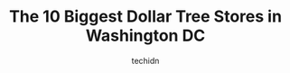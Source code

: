 ---
layout: ampstory
image: https://i0.wp.com/www.depkes.org/wp-content/uploads/2023/06/dollar-tree-0-in-washington-dc-1685969050.jpeg?resize=640,853
author: techidn
featured: false
description: Discover the impressive array of Dollar Tree options in Washington DC, where you can find 10 of the largest Dollar Tree establishments in the area. From renowned classics to hidden gems, Was
title: The 10 Biggest Dollar Tree Stores in Washington DC
cover:
   title: The 10 Biggest Dollar Tree Stores in Washington DC
   subtitle: Rickpate
   background: https://www.depkes.org/wp-content/uploads/2023/06/dollar-tree-0-in-washington-dc-1685969050.jpeg

pages: 
 - layout: thirds
   top: <h1>#1 Dollar Tree</h1>
   bottom: "<p>Easily the worst Dollar Tree Ive ever heard of. I know....its Dollar Tree, but still. It was the day before Valentines Day, and I needed to pick up a couple things for </p>"
   background: https://www.depkes.org/wp-content/uploads/2023/06/dollar-tree-1-in-washington-dc-1685969050.jpeg
   backgroundblur: true
 - layout: thirds
   top: <h1>#2 Dollar Tree</h1>
   bottom: "<p>1548 Benning Rd NE, Washington, DC 20002, United States</p>"
   background: https://www.depkes.org/wp-content/uploads/2023/06/dollar-tree-2-in-washington-dc-1685969050.jpeg
   cta:
      link: https://www.depkes.org/blog/the-10-biggest-dollar-tree-stores-in-washington-dc/
      text: The 10 Biggest Dollar Tree Stores in Washington DC
 - layout: thirds
   top: <h1>#3 Dollar Tree</h1>
   bottom: "<p>5572 Silver Hill Rd, District Heights, MD 20747, United States</p>"
   background: https://www.depkes.org/wp-content/uploads/2023/06/dollar-tree-3-in-washington-dc-1685969051.jpeg
   cta:
      link: https://www.depkes.org/blog/the-10-biggest-dollar-tree-stores-in-washington-dc/
      text: The 10 Biggest Dollar Tree Stores in Washington DC
 - layout: thirds
   top: <h1>#4 Dollar Tree</h1>
   bottom: "<p>4019 Branch Ave, Temple Hills, MD 20748, United States</p>"
   background: https://images.unsplash.com/photo-1527067829737-402993088e6b?ixlib=rb-4.0.3&ixid=MnwxMjA3fDB8MHxwaG90by1wYWdlfHx8fGVufDB8fHx8&auto=format&fit=crop&w=640&h=853&q=80
   cta:
      link: https://www.depkes.org/blog/the-10-biggest-dollar-tree-stores-in-washington-dc/
      text: The 10 Biggest Dollar Tree Stores in Washington DC
 - layout: thirds
   top: <h1>#5 Family Dollar</h1>
   bottom: "<p>1121 H St NE, Washington, DC 20002, United States</p>"
   background: https://images.unsplash.com/photo-1574169208507-84376144848b?ixlib=rb-4.0.3&ixid=MnwxMjA3fDB8MHxwaG90by1wYWdlfHx8fGVufDB8fHx8&auto=format&fit=crop&w=640&h=853&q=80
   cta:
      link: https://www.depkes.org/blog/the-10-biggest-dollar-tree-stores-in-washington-dc/
      text: The 10 Biggest Dollar Tree Stores in Washington DC
 - layout: thirds
   top: <h1>#6 Dollar Tree</h1>
   bottom: "<p>6300 Central Ave, Seat Pleasant, MD 20743, United States</p>"
   background: https://images.unsplash.com/photo-1489694553447-4c9339da310d?ixlib=rb-4.0.3&ixid=MnwxMjA3fDB8MHxwaG90by1wYWdlfHx8fGVufDB8fHx8&auto=format&fit=crop&w=640&h=853&q=80
   cta:
      link: https://www.depkes.org/blog/the-10-biggest-dollar-tree-stores-in-washington-dc/
      text: The 10 Biggest Dollar Tree Stores in Washington DC
 - layout: thirds
   top: <h1>#7 Dollar Tree</h1>
   bottom: "<p>1771 Ritchie Station Ct, Capitol Heights, MD 20743, United States</p>"
   background: https://images.unsplash.com/photo-1524169358666-79f22534bc6e?ixlib=rb-4.0.3&ixid=MnwxMjA3fDB8MHxwaG90by1wYWdlfHx8fGVufDB8fHx8&auto=format&fit=crop&w=640&h=853&q=80
   cta:
      link: https://www.depkes.org/blog/the-10-biggest-dollar-tree-stores-in-washington-dc/
      text: The 10 Biggest Dollar Tree Stores in Washington DC
 - layout: thirds
   middle: Continue reading...
   background: https://images.unsplash.com/photo-1533998839656-76f5e4b2bccb?ixlib=rb-4.0.3&ixid=MnwxMjA3fDB8MHxwaG90by1wYWdlfHx8fGVufDB8fHx8&auto=format&fit=crop&w=640&h=853&q=80
   cta:
      link: https://www.depkes.org/blog/the-10-biggest-dollar-tree-stores-in-washington-dc/
      text: The 10 Biggest Dollar Tree Stores in Washington DC
      
---